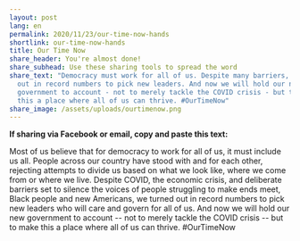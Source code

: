 ```yaml
---
layout: post
lang: en
permalink: 2020/11/23/our-time-now-hands
shortlink: our-time-now-hands
title: Our Time Now
share_header: You're almost done!
share_subhead: Use these sharing tools to spread the word
share_text: "Democracy must work for all of us. Despite many barriers, we turned
  out in record numbers to pick new leaders. And now we will hold our new
  government to account - not to merely tackle the COVID crisis - but to make
  this a place where all of us can thrive. #OurTimeNow"
share_image: /assets/uploads/ourtimenow.png
---
```

<!--StartFragment-->

**If sharing via Facebook or email, copy and paste this text:**

Most of us believe that for democracy to work for all of us, it must include us all. People across our country have stood with and for each other, rejecting attempts to divide us based on what we look like, where we come from or where we live. Despite COVID, the economic crisis, and deliberate barriers set to silence the voices of people struggling to make ends meet, Black people and new Americans, we turned out in record numbers to pick new leaders who will care and govern for all of us. And now we will hold our new government to account -- not to merely tackle the COVID crisis -- but to make this a place where all of us can thrive. #OurTimeNow

<!--EndFragment-->